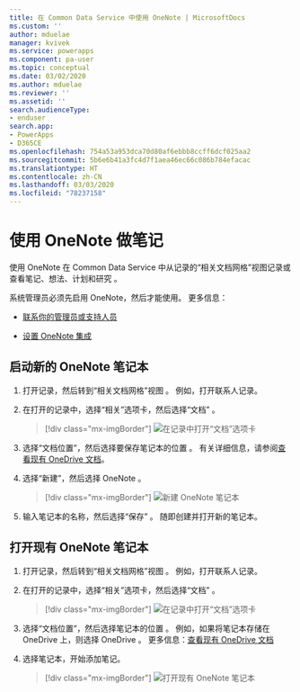 ```yaml
---
title: 在 Common Data Service 中使用 OneNote | MicrosoftDocs
ms.custom: ''
author: mduelae
manager: kvivek
ms.service: powerapps
ms.component: pa-user
ms.topic: conceptual
ms.date: 03/02/2020
ms.author: mduelae
ms.reviewer: ''
ms.assetid: ''
search.audienceType:
- enduser
search.app:
- PowerApps
- D365CE
ms.openlocfilehash: 754a53a953dca70d80af6ebbb8ccff6dcf025aa2
ms.sourcegitcommit: 5b6e6b41a3fc4d7f1aea46ec66c086b784efacac
ms.translationtype: HT
ms.contentlocale: zh-CN
ms.lasthandoff: 03/03/2020
ms.locfileid: "78237158"
---
```

# <a name="take-notes-by-using-onenote"></a>使用 OneNote 做笔记 

使用 OneNote 在 Common Data Service 中从记录的“相关文档网格”视图记录或查看笔记、想法、计划和研究  。

系统管理员必须先启用 OneNote，然后才能使用。 更多信息：

-   [联系你的管理员或支持人员](find-admin.md)  

-   [设置 OneNote 集成](https://docs.microsoft.com/power-platform/admin/set-up-onenote-integration-in-dynamics-365)  

## <a name="start-a-new-onenote-notebook"></a>启动新的 OneNote 笔记本

1. 打开记录，然后转到“相关文档网格”视图  。 例如，打开联系人记录。

2. 在打开的记录中，选择“相关”选项卡，然后选择“文档”   。
 
    > [!div class="mx-imgBorder"]
    > ![在记录中打开“文档”选项卡](media/onedrive_nav.png "在记录中打开“文档”选项卡")

3. 选择“文档位置”，然后选择要保存笔记本的位置  。 有关详细信息，请参阅[查看现有 OneDrive 文档](one-drive.md#view-existing-onedrive-documents)。

4. 选择“新建”，然后选择 OneNote   。 

    > [!div class="mx-imgBorder"]
    > ![新建 OneNote 笔记本](media/onenote.png "新建 OneNote 笔记本")

5. 输入笔记本的名称，然后选择“保存”  。 随即创建并打开新的笔记本。

## <a name="open-an-existing-onenote-notebook"></a>打开现有 OneNote 笔记本

1. 打开记录，然后转到“相关文档网格”视图  。 例如，打开联系人记录。

2. 在打开的记录中，选择“相关”选项卡，然后选择“文档”   。
 
    > [!div class="mx-imgBorder"]
    > ![在记录中打开“文档”选项卡](media/onedrive_nav.png "在记录中打开“文档”选项卡")

3. 选择“文档位置”，然后选择笔记本的位置  。 例如，如果将笔记本存储在 OneDrive 上，则选择 OneDrive  。 更多信息：[查看现有 OneDrive 文档](one-drive.md#view-existing-onedrive-documents)

4. 选择笔记本，开始添加笔记。
 
    > [!div class="mx-imgBorder"]
    > ![打开现有 OneNote 笔记本](media/existing_onenote.png "打开现有 OneNote 笔记本")
